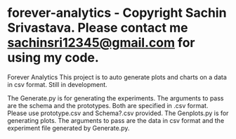 # forever-analytics - Copyright Sachin Srivastava. Please contact me sachinsri12345@gmail.com for using my code.

Forever Analytics
This project is to auto generate plots and charts on a data in csv format. Still in development.

The Generate.py is for generating the experiments. The arguments to pass are the schema and the prototypes. 
Both are specified in .csv format. Please use prototype.csv and Schema?.csv provided.
The Genplots.py is for generating plots. The arguments to pass are the data in csv format and the experiment 
file generated by Generate.py.
